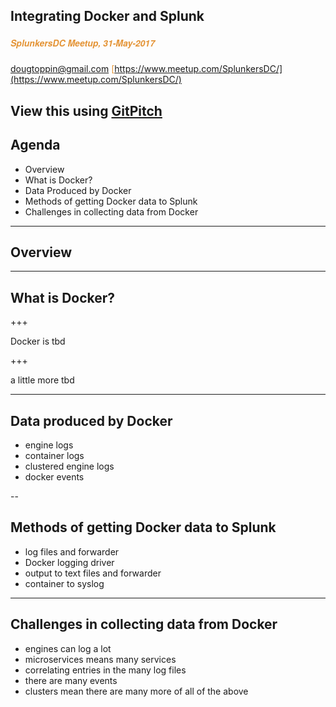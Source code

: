 ## Integrating Docker and Splunk
##### <span style="font-family:Helvetica Neue; font-weight:bold"><span style="color:#e49436">SplunkersDC Meetup, 31-May-2017</span>
<span style="color:#e49436">dougtoppin@gmail.com</span>
<span style="color:#e49436">[https://www.meetup.com/SplunkersDC/](https://www.meetup.com/SplunkersDC/)</span>

View this using [GitPitch](https://gitpitch.com/dougtoppin/presentation-splunk-docker)
---

## Agenda

* Overview
* What is Docker?
* Data Produced by Docker
* Methods of getting Docker data to Splunk
* Challenges in collecting data from Docker


---

## Overview


---
## What is Docker?

+++

Docker is tbd

+++

a little more tbd

---

## Data produced by Docker

* engine logs
* container logs
* clustered engine logs
* docker events

--
## Methods of getting Docker data to Splunk

* log files and forwarder
* Docker logging driver
* output to text files and forwarder
* container to syslog

---

## Challenges in collecting data from Docker

* engines can log a lot
* microservices means many services
* correlating entries in the many log files
* there are many events
* clusters mean there are many more of all of the above
